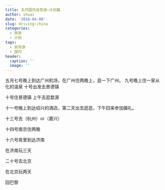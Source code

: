 ```yaml
---
title: 五月国内自驾游—计划篇
author: shuai
date: '2018-04-08'
slug: driving-china
categories:
  - 旅游
  - 计划
tags:
  - 自驾游
  - 国内
header:
  caption: ''
  image: ''
---
```


五月七号晚上到达广州机场，在广州住两晚上，逛一下广州。
九号晚上住一家从化的温泉
十号出发去景德镇

十号住景德镇 上午去逛婺源

十一号晚上到达绍兴的酒店，第二天出去逛逛，下午回来参加婚礼。

十三号去（杭州）or（嘉兴）

十四号南京住两晚

十六号夜里到达济南

在济南玩三天

二十号去北京

在北京玩两天

回巴黎